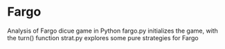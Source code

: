 # Fargo

Analysis of Fargo dicue game in Python
fargo.py initializes the game, with the turn() function
strat.py explores some pure strategies for Fargo
